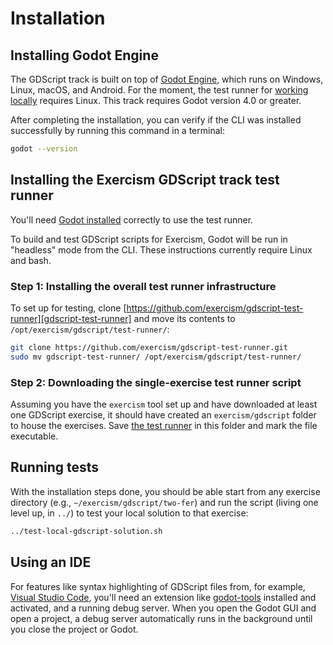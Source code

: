 # Installation

## Installing Godot Engine

The GDScript track is built on top of [Godot Engine][godot-engine], which runs on Windows, Linux, macOS, and Android.
For the moment, the test runner for [working locally][working-locally] requires Linux.
This track requires Godot version 4.0 or greater.

After completing the installation, you can verify if the CLI was installed successfully by running this command in a terminal:

```bash
godot --version
```

## Installing the Exercism GDScript track test runner

You'll need [Godot installed][installation] correctly to use the test runner.

To build and test GDScript scripts for Exercism, Godot will be run in "headless" mode from the CLI.
These instructions currently require Linux and bash.

### Step 1: Installing the overall test runner infrastructure

To set up for testing, clone [https://github.com/exercism/gdscript-test-runner][gdscript-test-runner] and move its contents to `/opt/exercism/gdscript/test-runner/`:

```sh
git clone https://github.com/exercism/gdscript-test-runner.git
sudo mv gdscript-test-runner/ /opt/exercism/gdscript/test-runner/
```

### Step 2: Downloading the single-exercise test runner script

Assuming you have the `exercism` tool set up and have downloaded at least one GDScript exercise, it should have created an `exercism/gdscript` folder to house the exercises.
Save [the test runner][test-local-gdscript-solution] in this folder and mark the file executable.

## Running tests

With the installation steps done, you should be able start from any exercise directory (e.g., `~/exercism/gdscript/two-fer`) and run the script (living one level up, in `../`) to test your local solution to that exercise:

```sh
../test-local-gdscript-solution.sh
```

[installation]: https://exercism.org/docs/tracks/gdscript/installation
[gdscript-test-runner]: https://github.com/exercism/gdscript-test-runner
[test-local-gdscript-solution]: https://raw.githubusercontent.com/exercism/gdscript-test-runner/refs/heads/main/bin/test-local-gdscript-solution.sh

## Using an IDE

For features like syntax highlighting of GDScript files from, for example, [Visual Studio Code][vscode], you'll need an extension like [godot-tools][godot-tools] installed and activated, and a running debug server.
When you open the Godot GUI and open a project, a debug server automatically runs in the background until you close the project or Godot.

[godot-engine]: https://godotengine.org/
[working-locally]: /docs/using/solving-exercises/working-locally.md
[vscode]: https://code.visualstudio.com/download
[godot-tools]: https://open-vsx.org/vscode/item?itemName=geequlim.godot-tools